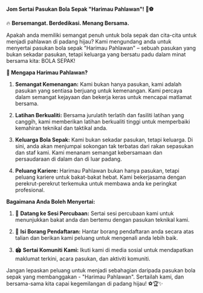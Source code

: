 **Jom Sertai Pasukan Bola Sepak "Harimau Pahlawan"! 🐅⚽️**

🔥 **Bersemangat. Berdedikasi. Menang Bersama.**

Apakah anda memiliki semangat penuh untuk bola sepak dan cita-cita untuk menjadi pahlawan di padang hijau? Kami mengundang anda untuk menyertai pasukan bola sepak "Harimau Pahlawan" – sebuah pasukan yang bukan sekadar pasukan, tetapi keluarga yang bersatu padu dalam minat bersama kita: BOLA SEPAK!

**🌟 Mengapa Harimau Pahlawan?**

1. **Semangat Kemenangan:** Kami bukan hanya pasukan, kami adalah pasukan yang sentiasa berjuang untuk kemenangan. Kami percaya dalam semangat kejayaan dan bekerja keras untuk mencapai matlamat bersama.

2. **Latihan Berkualiti:** Bersama jurulatih terlatih dan fasiliti latihan yang canggih, kami memberikan latihan berkualiti tinggi untuk memperbaiki kemahiran teknikal dan taktikal anda.

3. **Keluarga Bola Sepak:** Kami bukan sekadar pasukan, tetapi keluarga. Di sini, anda akan menjumpai sokongan tak terbatas dari rakan sepasukan dan staf kami. Kami menanam semangat kebersamaan dan persaudaraan di dalam dan di luar padang.

4. **Peluang Kariere:** Harimau Pahlawan bukan hanya pasukan, tetapi peluang kariere untuk bakat-bakat hebat. Kami bekerjasama dengan perekrut-perekrut terkemuka untuk membawa anda ke peringkat profesional.

**Bagaimana Anda Boleh Menyertai:**

1. 📅 **Datang ke Sesi Percubaan:** Sertai sesi percubaan kami untuk menunjukkan bakat anda dan bertemu dengan pasukan teknikal kami.

2. 📝 **Isi Borang Pendaftaran:** Hantar borang pendaftaran anda secara atas talian dan berikan kami peluang untuk mengenali anda lebih baik.

3. 🏟️ **Sertai Komuniti Kami:** Ikuti kami di media sosial untuk mendapatkan maklumat terkini, acara pasukan, dan aktiviti komuniti.

Jangan lepaskan peluang untuk menjadi sebahagian daripada pasukan bola sepak yang membanggakan - "Harimau Pahlawan". Sertailah kami, dan bersama-sama kita capai kegemilangan di padang hijau! ⚽️🏆✨
